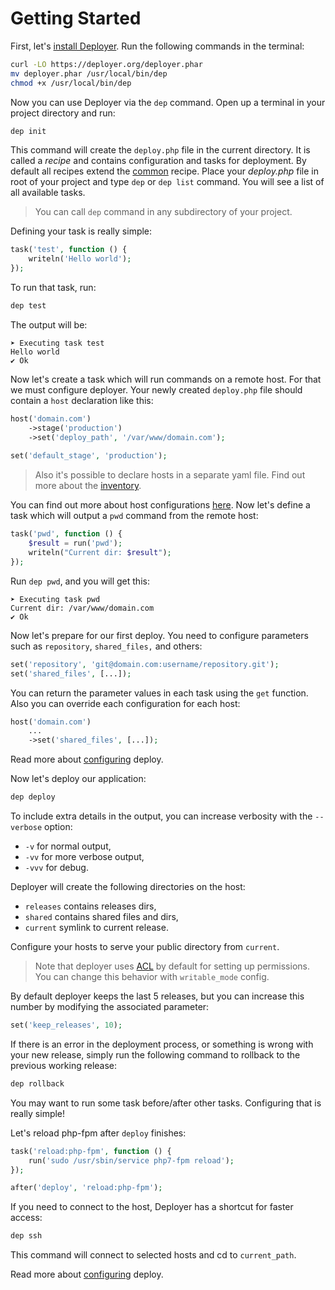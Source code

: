 # Getting Started

First, let's [install Deployer](installation.md). Run the following commands in the terminal:

```sh
curl -LO https://deployer.org/deployer.phar
mv deployer.phar /usr/local/bin/dep
chmod +x /usr/local/bin/dep
```

Now you can use Deployer via the `dep` command. 
Open up a terminal in your project directory and run:

```sh
dep init
```

This command will create the `deploy.php` file in the current directory. It is called a *recipe* and contains configuration and tasks for deployment.
By default all recipes extend the [common](https://github.com/deployphp/deployer/blob/master/recipe/common.php) recipe. Place your _deploy.php_ file in root of your project and type `dep` or `dep list` command. You will see a list of all available tasks.

> You can call `dep` command in any subdirectory of your project.

Defining your task is really simple:
 
```php
task('test', function () {
    writeln('Hello world');
});
```

To run that task, run:

```sh
dep test
```

The output will be:

```text
➤ Executing task test
Hello world
✔ Ok
```

Now let's create a task which will run commands on a remote host. For that we must configure deployer. 
Your newly created `deploy.php` file should contain a `host` declaration like this:
 
```php
host('domain.com')
    ->stage('production')    
    ->set('deploy_path', '/var/www/domain.com');
    
set('default_stage', 'production');
```

> Also it's possible to declare hosts in a separate yaml file. Find out more about the [inventory](hosts.md#inventory-file).

You can find out more about host configurations [here](hosts.md). Now let's define a task which will output a 
`pwd` command from the remote host:
 
```php
task('pwd', function () {
    $result = run('pwd');
    writeln("Current dir: $result");
});
```

Run `dep pwd`, and you will get this:

```text
➤ Executing task pwd
Current dir: /var/www/domain.com
✔ Ok
```

Now let's prepare for our first deploy. You need to configure parameters such as `repository`, `shared_files,` and others:
   
```php
set('repository', 'git@domain.com:username/repository.git');
set('shared_files', [...]);
```

You can return the parameter values in each task using the `get` function. 
Also you can override each configuration for each host:

```php
host('domain.com')
    ...
    ->set('shared_files', [...]);
```

Read more about [configuring](configuration.md) deploy.


Now let's deploy our application:
 
```sh
dep deploy
```

To include extra details in the output, you can increase verbosity with the `--verbose` option: 

* `-v`  for normal output,
* `-vv`  for more verbose output,
* `-vvv`  for debug.
 
Deployer will create the following directories on the host:

* `releases`  contains releases dirs,
* `shared` contains shared files and dirs,
* `current` symlink to current release.

Configure your hosts to serve your public directory from `current`.

> Note that deployer uses [ACL](https://en.wikipedia.org/wiki/Access_control_list) by default for setting up permissions.
> You can change this behavior with `writable_mode` config.    

By default deployer keeps the last 5 releases, but you can increase this number by modifying the associated parameter:
 
```php
set('keep_releases', 10);
```

If there is an error in the deployment process, or something is wrong with your new release, 
simply run the following command to rollback to the previous working release:

```sh
dep rollback
```

You may want to run some task before/after other tasks. Configuring that is really simple!

Let's reload php-fpm after `deploy` finishes:

```php
task('reload:php-fpm', function () {
    run('sudo /usr/sbin/service php7-fpm reload');
});

after('deploy', 'reload:php-fpm');
```

If you need to connect to the host, Deployer has a shortcut for faster access:

~~~sh
dep ssh
~~~

This command will connect to selected hosts and cd to `current_path`.

Read more about [configuring](configuration.md) deploy. 
